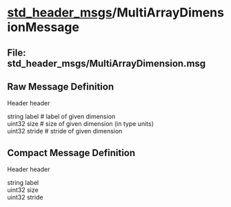# [std_header_msgs](../README.md)/MultiArrayDimensionMessage #

## File: std_header_msgs/MultiArrayDimension.msg
## Raw Message Definition
  
Header header  
  
string label   \# label of given dimension  
uint32 size    \# size of given dimension (in type units)  
uint32 stride  \# stride of given dimension  


## Compact Message Definition
  
Header header  
  
string label  
uint32 size  
uint32 stride  
